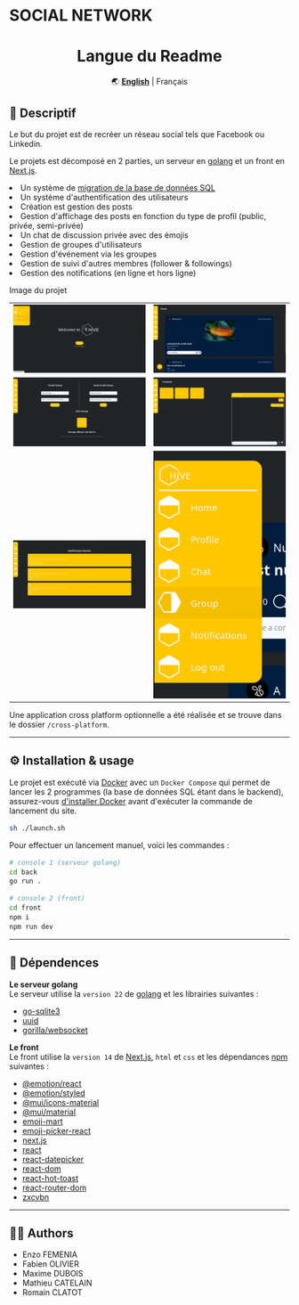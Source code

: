 # SOCIAL NETWORK

<div align="center" markdown>

# Langue du Readme
🌏
[**English**](https://github.com/F-OLIVIER/Formation-Zone01/blob/main/Next.JS/social-network-next/README.md) | 
Français

</div>

## 📝 Descriptif

Le but du projet est de recréer un réseau social tels que Facebook ou Linkedin.

Le projets est décomposé en 2 parties, un serveur en <a href="https://go.dev">golang</a> et un front en <a href="https://nextjs.org">Next.js</a>.

<li>Un système de <a href="https://github.com/golang-migrate/migrate">migration de la base de données SQL</a></li>
<li>Un système d'authentification des utilisateurs</li>
<li>Création est gestion des posts</li>
<li>Gestion d'affichage des posts en fonction du type de profil (public, privée, semi-privée)</li>
<li>Un chat de discussion privée avec des émojis</li>
<li>Gestion de groupes d'utilisateurs</li>
<li>Gestion d'événement via les groupes</li>
<li>Gestion de suivi d'autres membres (follower & followings)</li>
<li>Gestion des notifications (en ligne et hors ligne)</li>

Image du projet
<table align= "center" width="95%">
    <tbody>
        <tr>
            <td><img src="./readme_img/notconnected.png"></td>
            <td><img src="./readme_img/post.png"></td>
        </tr>
        <tr>
            <td><img src="./readme_img/group.png"></td>
            <td><img src="./readme_img/chat.png"></td>
        </tr>
        <tr>
            <td><img src="./readme_img/notif.png"></td>
            <td><img src="./readme_img/navbar.png"></td>
        </tr>
    </tbody>
</table>


Une application cross platform optionnelle a été réalisée et se trouve dans le dossier `/cross-platform`.

___
## ⚙️ Installation & usage

Le projet est exécuté via <a href="https://www.docker.com">Docker</a> avec un `Docker Compose` qui permet de lancer les 2 programmes (la base de données SQL étant dans le backend), assurez-vous <a href="https://docs.docker.com/compose/install/">d'installer Docker</a> avant d'exécuter la commande de lancement du site.

```sh
sh ./launch.sh
```

Pour effectuer un lancement manuel, voici les commandes :
```sh
# console 1 (serveur golang)
cd back
go run .
```
```sh
# console 2 (front)
cd front
npm i
npm run dev
```
___
## 🔗 Dépendences

**Le serveur golang** <br>
Le serveur utilise la `version 22` de [golang](https://go.dev) et les librairies suivantes :<br>
- [go-sqlite3](https://github.com/mattn/go-sqlite3)
- [uuid](https://github.com/gofrs/uuid)
- [gorilla/websocket](https://pkg.go.dev/github.com/gorilla/websocket)

**Le front** <br>
Le front utilise la `version 14` de [Next.js](https://nextjs.org), `html` et `css` et les dépendances [npm](https://www.npmjs.com) suivantes :<br>
- [@emotion/react](https://www.npmjs.com/package/@emotion/react)
- [@emotion/styled](https://www.npmjs.com/package/@emotion/styled)
- [@mui/icons-material](https://www.npmjs.com/package/@mui/icons-material)
- [@mui/material](https://www.npmjs.com/package/@mui/material)
- [emoji-mart](https://www.npmjs.com/package/emoji-mart)
- [emoji-picker-react](https://www.npmjs.com/package/emoji-picker-react)
- [next.js](https://www.npmjs.com/package/next)
- [react](https://www.npmjs.com/package/react)
- [react-datepicker](https://www.npmjs.com/package/react-datepicker)
- [react-dom](https://www.npmjs.com/package/react-dom)
- [react-hot-toast](https://www.npmjs.com/package/react-hot-toast)
- [react-router-dom](https://www.npmjs.com/package/react-router-dom)
- [zxcvbn](https://www.npmjs.com/package/zxcvbn)
___
## 🧑‍💻 Authors

+ Enzo FEMENIA
+ Fabien OLIVIER
+ Maxime DUBOIS
+ Mathieu CATELAIN
+ Romain CLATOT
